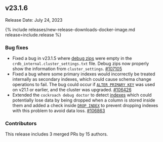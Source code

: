 ## v23.1.6

Release Date: July 24, 2023

{% include releases/new-release-downloads-docker-image.md release=include.release %}

<h3 id="v23-1-6-bug-fixes">Bug fixes</h3>

- Fixed a bug in v23.1.5 where [debug zips](https://www.cockroachlabs.com/docs/v23.1/cockroach-debug-zip) were empty in the `crdb_internal.cluster_settings.txt` file. Debug zips now properly show the information from `cluster_settings`. [#107105][#107105]
- Fixed a bug where some primary indexes would incorrectly be treated internally as secondary indexes, which could cause schema change operations to fail. The bug could occur if [`ALTER PRIMARY KEY`](https://www.cockroachlabs.com/docs/v23.1/alter-table#alter-primary-key) was used on v21.1 or earlier, and the cluster was upgraded. [#106426][#106426]
- Extended the `cockroach debug doctor` to detect [indexes](https://www.cockroachlabs.com/docs/v23.1/indexes) which could potentially lose data by being dropped when a column is stored inside them and added a check inside [`DROP INDEX`](https://www.cockroachlabs.com/docs/v23.1/drop-index) to prevent dropping indexes with this problem to avoid data loss. [#106863][#106863]

<div class="release-note-contributors" markdown="1">

<h3 id="v23-1-6-contributors">Contributors</h3>

This release includes 3 merged PRs by 15 authors.

</div>

[#106863]: https://github.com/cockroachdb/cockroach/pull/106863
[#106426]: https://github.com/cockroachdb/cockroach/pull/106426
[#107105]: https://github.com/cockroachdb/cockroach/pull/107105
